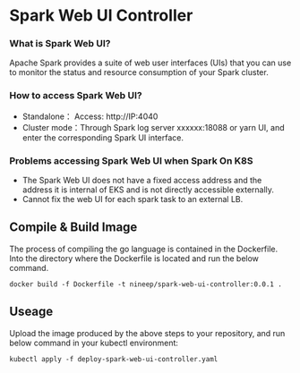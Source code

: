 # Spark Web UI Controller

### What is Spark Web UI?
Apache Spark provides a suite of web user interfaces (UIs) that you can use to monitor the status and resource consumption of your Spark cluster.

### How to access Spark Web UI?
- Standalone： Access: http://IP:4040
- Cluster mode：Through Spark log server xxxxxx:18088 or yarn UI, and enter the corresponding Spark UI interface.

### Problems accessing Spark Web UI when Spark On K8S
- The Spark Web UI does not have a fixed access address and the address it is internal of EKS and is not directly accessible externally.
- Cannot fix the web UI for each spark task to an external LB.
  
## Compile & Build Image
The process of compiling the go language is contained in the Dockerfile.
Into the directory where the Dockerfile is located and run the below command. 
```Shell
docker build -f Dockerfile -t nineep/spark-web-ui-controller:0.0.1 .
```

## Useage
Upload the image produced by the above steps to your repository, and run below command in your kubectl environment:
```Shell
kubectl apply -f deploy-spark-web-ui-controller.yaml
```
